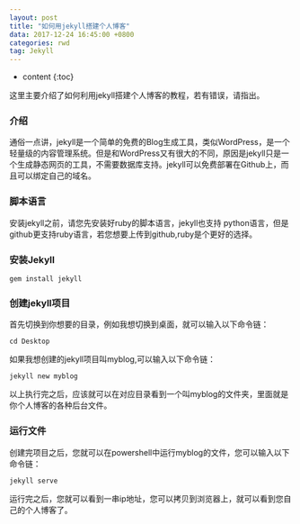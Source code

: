 ```yaml
---
layout: post
title: "如何用jekyll搭建个人博客"
data: 2017-12-24 16:45:00 +0800
categories: rwd
tag: Jekyll
---
```

* content
{:toc}


这里主要介绍了如何利用jekyll搭建个人博客的教程，若有错误，请指出。

<!-- more -->

### 介绍

通俗一点讲，jekyll是一个简单的免费的Blog生成工具，类似WordPress，是一个轻量级的内容管理系统。但是和WordPress又有很大的不同，原因是jekyll只是一个生成静态网页的工具，不需要数据库支持。jekyll可以免费部署在Github上，而且可以绑定自己的域名。

### 脚本语言

安装jekyll之前，请您先安装好ruby的脚本语言，jekyll也支持 python语言，但是github更支持ruby语言，若您想要上传到github,ruby是个更好的选择。

### 安装Jekyll
```
gem install jekyll
```

### 创建jekyll项目

首先切换到你想要的目录，例如我想切换到桌面，就可以输入以下命令链：

```
cd Desktop
```

如果我想创建的jekyll项目叫myblog,可以输入以下命令链：

```
jekyll new myblog
```
以上执行完之后，应该就可以在对应目录看到一个叫myblog的文件夹，里面就是你个人博客的各种后台文件。
### 运行文件

创建完项目之后，您就可以在powershell中运行myblog的文件，您可以输入以下命令链：

```
jekyll serve
```

运行完之后，您就可以看到一串ip地址，您可以拷贝到浏览器上，就可以看到您自己的个人博客了。